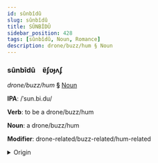 ```yaml
---
id: sûnbîdû
slug: sûnbîdû
title: SÛNBÎDÛ
sidebar_position: 428
tags: [sûnbîdû, Noun, Romance]
description: drone/buzz/hum § Noun
---
```


### sûnbîdû&emsp;<span kind="abugida">ɐ̃ʄʋɟʌʄ</span>

*drone/buzz/hum* **§** [Noun](../../tags/Noun)

**IPA**: /ˈsun.bi.du/

**Verb**: to be a drone/buzz/hum

**Noun**: a drone/buzz/hum

**Modifier**: drone-related/buzz-related/hum-related

<details>
    <summary>Origin</summary>
    Portuguese zumbido /zũˈbi.du/<br/>
    <em>Romance Language Family</em>
</details>